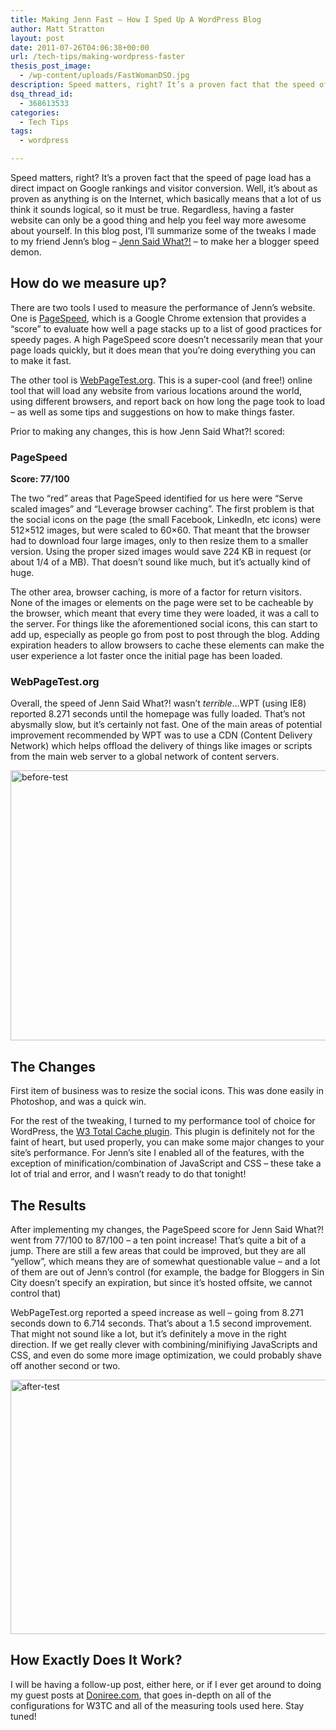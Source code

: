 ```yaml
---
title: Making Jenn Fast – How I Sped Up A WordPress Blog
author: Matt Stratton
layout: post
date: 2011-07-26T04:06:38+00:00
url: /tech-tips/making-wordpress-faster
thesis_post_image:
  - /wp-content/uploads/FastWomanDSO.jpg
description: Speed matters, right? It’s a proven fact that the speed of page load has a direct impact on Google rankings and visitor conversion. Well, it’s about as proven as anything is on the Internet, which basically means that a lot of us think it sounds logical, so it must be true. Regardless, having a faster website can only be a good thing and help you feel way more awesome about yourself. In this blog post, I’ll summarize some of the tweaks I made to my friend Jenn’s blog – Jenn Said What?! – to make her a blogger speed demon.
dsq_thread_id:
  - 368613533
categories:
  - Tech Tips
tags:
  - wordpress

---
```

Speed matters, right? It’s a proven fact that the speed of page load has a direct impact on Google rankings and visitor conversion. Well, it’s about as proven as anything is on the Internet, which basically means that a lot of us think it sounds logical, so it must be true. Regardless, having a faster website can only be a good thing and help you feel way more awesome about yourself. In this blog post, I’ll summarize some of the tweaks I made to my friend Jenn’s blog – <a href="https://jennsaidwhat.com/" target="_blank">Jenn Said What?!</a> – to make her a blogger speed demon.

## How do we measure up?

There are two tools I used to measure the performance of Jenn’s website. One is <a href="https://code.google.com/speed/page-speed/" target="_blank">PageSpeed</a>, which is a Google Chrome extension that provides a “score” to evaluate how well a page stacks up to a list of good practices for speedy pages. A high PageSpeed score doesn’t necessarily mean that your page loads quickly, but it does mean that you’re doing everything you can to make it fast.

The other tool is <a href="https://www.webpagetest.org" target="_blank">WebPageTest.org</a>. This is a super-cool (and free!) online tool that will load any website from various locations around the world, using different browsers, and report back on how long the page took to load – as well as some tips and suggestions on how to make things faster.

Prior to making any changes, this is how Jenn Said What?! scored:

### PageSpeed

**Score: 77/100**

The two “red” areas that PageSpeed identified for us here were “Serve scaled images” and “Leverage browser caching”. The first problem is that the social icons on the page (the small Facebook, LinkedIn, etc icons) were 512&#215;512 images, but were scaled to 60&#215;60. That meant that the browser had to download four large images, only to then resize them to a smaller version. Using the proper sized images would save 224 KB in request (or about 1/4 of a MB). That doesn’t sound like much, but it’s actually kind of huge.

The other area, browser caching, is more of a factor for return visitors. None of the images or elements on the page were set to be cacheable by the browser, which meant that every time they were loaded, it was a call to the server. For things like the aforementioned social icons, this can start to add up, especially as people go from post to post through the blog. Adding expiration headers to allow browsers to cache these elements can make the user experience a lot faster once the initial page has been loaded.

### WebPageTest.org

Overall, the speed of Jenn Said What?! wasn’t _terrible_…WPT (using IE8) reported 8.271 seconds until the homepage was fully loaded. That’s not abysmally slow, but it’s certainly not fast. One of the main areas of potential improvement recommended by WPT was to use a CDN (Content Delivery Network) which helps offload the delivery of things like images or scripts from the main web server to a global network of content servers.

[<img style="background-image: none; padding-left: 0px; padding-right: 0px; display: inline; padding-top: 0px; border: 0px;" title="before-test" src="/wp-content/uploads/before-test_thumb.png" alt="before-test" width="552" height="432" border="0" />][1]

## The Changes

First item of business was to resize the social icons. This was done easily in Photoshop, and was a quick win.

For the rest of the tweaking, I turned to my performance tool of choice for WordPress, the <a href="https://wordpress.org/extend/plugins/w3-total-cache/" target="_blank">W3 Total Cache plugin</a>. This plugin is definitely not for the faint of heart, but used properly, you can make some major changes to your site’s performance. For Jenn’s site I enabled all of the features, with the exception of minification/combination of JavaScript and CSS – these take a lot of trial and error, and I wasn’t ready to do that tonight!

## The Results

After implementing my changes, the PageSpeed score for Jenn Said What?! went from 77/100 to 87/100 – a ten point increase! That’s quite a bit of a jump. There are still a few areas that could be improved, but they are all “yellow”, which means they are of somewhat questionable value – and a lot of them are out of Jenn’s control (for example, the badge for Bloggers in Sin City doesn’t specify an expiration, but since it’s hosted offsite, we cannot control that)

WebPageTest.org reported a speed increase as well – going from 8.271 seconds down to 6.714 seconds. That’s about a 1.5 second improvement. That might not sound like a lot, but it’s definitely a move in the right direction. If we get really clever with combining/minifiying JavaScripts and CSS, and even do some more image optimization, we could probably shave off another second or two.

[<img style="background-image: none; padding-left: 0px; padding-right: 0px; display: inline; padding-top: 0px; border: 0px;" title="after-test" src="/wp-content/uploads/after-test_thumb.png" alt="after-test" width="549" height="407" border="0" />][2]

## How Exactly Does It Work?

I will be having a follow-up post, either here, or if I ever get around to doing my guest posts at <a href="https://doniree.com" target="_blank">Doniree.com</a>, that goes in-depth on all of the configurations for W3TC and all of the measuring tools used here. Stay tuned!

 [1]: /wp-content/uploads/before-test.png
 [2]: /wp-content/uploads/after-test.png